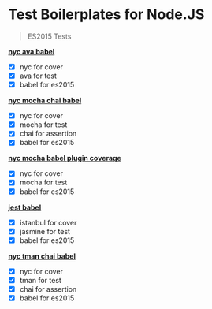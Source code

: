 Test Boilerplates for Node.JS
====

> ES2015 Tests

**[nyc ava babel](./nyc-ava)**
- [x] nyc for cover
- [x] ava for test
- [x] babel for es2015

**[nyc mocha chai babel](./nyc-mocha-chai)**
- [x] nyc for cover
- [x] mocha for test
- [x] chai for assertion
- [x] babel for es2015

**[nyc mocha babel plugin coverage](./nyc-mocha-coverage)**
- [x] nyc for cover
- [x] mocha for test
- [x] babel for es2015

**[jest babel](./jest)**
- [x] istanbul for cover
- [x] jasmine for test
- [x] babel for es2015

**[nyc tman chai babel](./nyc-tman-chai)**
- [x] nyc for cover
- [x] tman for test
- [x] chai for assertion
- [x] babel for es2015
